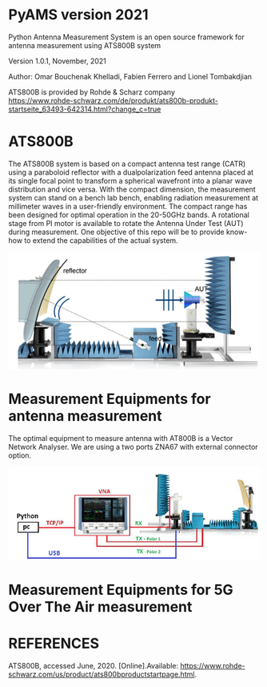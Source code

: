 # PyAMS version 2021
Python Antenna Measurement System is an open source framework for antenna measurement using ATS800B system

Version 1.0.1, November, 2021

Author: Omar Bouchenak Khelladi, Fabien Ferrero and Lionel Tombakdjian

ATS800B is provided by Rohde & Scharz company   
https://www.rohde-schwarz.com/de/produkt/ats800b-produkt-startseite_63493-642314.html?change_c=true

# ATS800B

The ATS800B system is based on a compact antenna test range (CATR) using a paraboloid reflector with a dualpolarization feed antenna placed at its single focal point to
transform a spherical wavefront into a planar wave distribution and vice versa.
With the compact dimension, the measurement system can stand on a bench lab bench, enabling radiation measurement at millimeter waves in a user-friendly environment.
The compact range has been designed for optimal operation in the 20-50GHz bands.
A rotational stage from PI motor is available to rotate the Antenna Under Test (AUT) during measurement.
One objective of this repo will be to provide know-how to extend the capabilities of the actual system.

<img src="https://raw.githubusercontent.com/FabienFerrero/PyAMS/main/Documents/pictures/setup.png">

# Measurement Equipments for antenna measurement

The optimal equipment to measure antenna with AT800B is a Vector Network Analyser. We are using a two ports ZNA67 with external connector option.

<img src="https://github.com/FabienFerrero/PyAMS/blob/main/Documents/pictures/test_bench.png">


# Measurement Equipments for 5G Over The Air measurement

# REFERENCES

ATS800B, accessed June, 2020. [Online].Available:
https://www.rohde-schwarz.com/us/product/ats800bproductstartpage.html.
